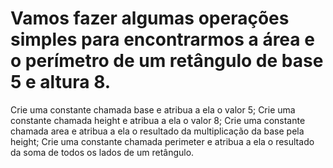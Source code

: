 # Vamos fazer algumas operações simples para encontrarmos a área e o perímetro de um retângulo de base 5 e altura 8.

Crie uma constante chamada base e atribua a ela o valor 5;
Crie uma constante chamada height e atribua a ela o valor 8;
Crie uma constante chamada area e atribua a ela o resultado da multiplicação da base pela height;
Crie uma constante chamada perimeter e atribua a ela o resultado da soma de todos os lados de um retângulo.